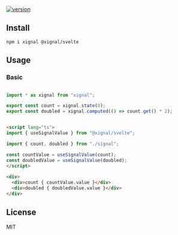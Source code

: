 [![version](https://badgen.net/npm/v/@xignal/svelte)](https://www.npmjs.com/package/@xignal/svelte)

## Install

`npm i xignal @xignal/svelte`

## Usage

### Basic

```ts

import * as xignal from "xignal";

export const count = xignal.state(0);
export const doubled = xignal.computed(() => count.get() * 2);

```

```html

<script lang="ts">
import { useSignalValue } from "@xignal/svelte";

import { count, doubled } from "./signal";

const countValue = useSignalValue(count);
const doubledValue = useSignalValue(doubled);
</script>
    
<div>
  <div>count { countValue.value }</div>
  <div>doubled { doubledValue.value }</div>
</div>

```

## License

MIT